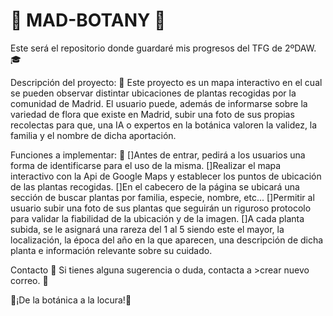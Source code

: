 # 🌿 MAD-BOTANY 🌿
Este será el repositorio donde guardaré mis progresos del TFG de 2ºDAW. 🎓

Descripción del proyecto: 📝
Este proyecto es un mapa interactivo en el cual se pueden observar distintar ubicaciones de plantas recogidas por la comunidad de Madrid. El usuario puede, además de informarse sobre la variedad de flora que existe en Madrid, subir una foto de sus propias recolectas para que, una IA o expertos en la botánica valoren la validez, la familia y el nombre de dicha aportación.

Funciones a implementar: 🌷
[]Antes de entrar, pedirá a los usuarios una forma de identificarse para el uso de la misma.
[]Realizar el mapa interactivo con la Api de Google Maps y establecer los puntos de ubicación de las plantas recogidas.
[]En el cabecero de la página se ubicará una sección de buscar plantas por familia, especie, nombre, etc...
[]Permitir al usuario subir una foto de sus plantas que seguirán un riguroso protocolo para validar la fiabilidad de la ubicación y de la imagen.
[]A cada planta subida, se le asignará una rareza del 1 al 5 siendo este el mayor, la localización, la época del año en la que aparecen, una descripción de dicha planta e información relevante sobre su cuidado.

Contacto 📧
Si tienes alguna sugerencia o duda, contacta a >crear nuevo correo. 👀

🌹¡De la botánica a la locura!🌹
